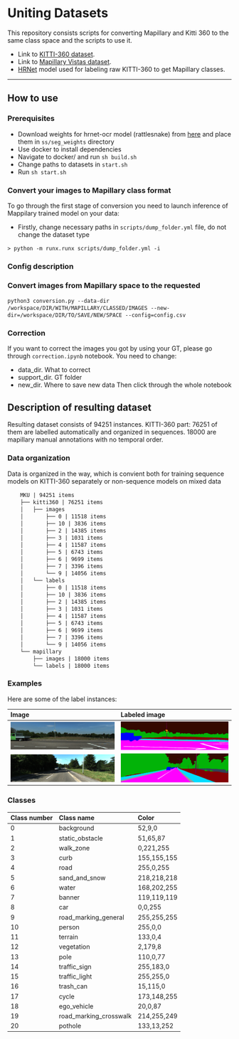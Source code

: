 # Uniting Datasets
This repository consists scripts for converting Mapillary and Kitti 360 to the same class space and the scripts to use it. 

 - Link to [KITTI-360 dataset](http://www.cvlibs.net/datasets/kitti-360/).
 - Link to [Mapillary Vistas dataset](https://www.mapillary.com/dataset/vistas).
 - [HRNet](https://github.com/NVIDIA/semantic-segmentation) model used for labeling raw KITTI-360 to get Mapillary classes.

---
## How to use
### Prerequisites
 - Download weights for hrnet-ocr model (rattlesnake) from [here](https://drive.google.com/drive/folders/1fs-uLzXvmsISbS635eRZCc5uzQdBIZ_U) and place them in ```ss/seg_weights``` directory
 - Use docker to install dependencies
 - Navigate to docker/ and run ```sh build.sh```
 - Change paths to datasets in ```start.sh```
 - Run ```sh start.sh```
### Convert your images to Mapillary class format
To go through the first stage of conversion you need to launch inference of Mappilary trained model on your data:
 - Firstly, change necessary paths in ```scripts/dump_folder.yml``` file, do not change the dataset type
```
> python -m runx.runx scripts/dump_folder.yml -i
```
### Config description

### Convert images from Mapillary space to the requested
```
python3 conversion.py --data-dir /workspace/DIR/WITH/MAPILLARY/CLASSED/IMAGES --new-dir=/workspace/DIR/TO/SAVE/NEW/SPACE --config=config.csv
```
### Correction 
If you want to correct the images you got by using your GT, please go through ```correction.ipynb``` notebook. You need to change:
 - data_dir. What to correct
 - support_dir. GT folder
 - new_dir. Where to save new data
Then click through the whole notebook
## Description of resulting dataset
Resulting dataset consists of 94251 instances. KITTI-360 part: 76251 of them are labelled automatically and organized in sequences. 18000 are mapillary manual annotations with no temporal order. 
### Data organization

Data is organized in the way, which is convient both for training sequence models on KITTI-360 separately or non-sequence models on mixed data
```
    MKU | 94251 items
    ├── kitti360 | 76251 items
    │   ├── images 
    │       ├── 0 | 11518 items
    │       ├── 10 | 3836 items
    │       ├── 2 | 14385 items
    │       ├── 3 | 1031 items
    │       ├── 4 | 11587 items
    │       ├── 5 | 6743 items
    │       ├── 6 | 9699 items
    │       ├── 7 | 3396 items
    │       └── 9 | 14056 items
    │   └── labels
    │       ├── 0 | 11518 items
    │       ├── 10 | 3836 items
    │       ├── 2 | 14385 items
    │       ├── 3 | 1031 items
    │       ├── 4 | 11587 items
    │       ├── 5 | 6743 items
    │       ├── 6 | 9699 items
    │       ├── 7 | 3396 items
    │       └── 9 | 14056 items
    └── mapillary
        ├── images | 18000 items
        └── labels | 18000 items
```

### Examples

Here are some of the label instances:

| Image | Labeled image |
| :---------------- | :--------------- |
|<img src="md_materials/in_0000000163.png" width="650">|<img src="md_materials/new_0000000163_prediction.png" width="650">|
|<img src="md_materials/in_0000000286.png" width="650">|<img src="md_materials/new_0000000286_prediction.png" width="650">|


### Classes

| Class number | Class name | Color |
| :---------------- | :--------------- | :----- |
| 0 | background | 52,9,0 |
| 1 | static_obstacle | 51,65,87 |
| 2 | walk_zone | 0,221,255 |
| 3 | curb | 155,155,155 |
| 4 | road | 255,0,255 |
| 5 | sand_and_snow | 218,218,218 |
| 6 | water | 168,202,255 |
| 7 | banner | 119,119,119 |
| 8 | car | 0,0,255 |
| 9 | road_marking_general | 255,255,255 |
| 10 | person | 255,0,0 |
| 11 | terrain | 133,0,4 |
| 12 | vegetation | 2,179,8 |
| 13 | pole | 110,0,77 |
| 14 | traffic_sign | 255,183,0 |
| 15 | traffic_light | 255,255,0 |
| 16 | trash_can | 15,115,0 |
| 17 | cycle | 173,148,255 |
| 18 | ego_vehicle | 20,0,87 |
| 19 | road_marking_crosswalk | 214,255,249 |
| 20 | pothole | 133,13,252 |
